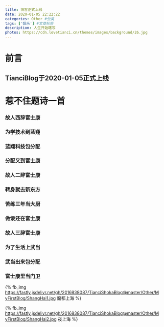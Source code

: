 ```yaml
---
title: 博客正式上线
date: 2020-01-05 22:22:22
categories: Other #分类
tags: ['娱乐'] #文章标签
description: 人生开始瞎写
photos: https://cdn.lovetianci.cn/themes/images/background/26.jpg
---
```

# 前言

## TianciBlog于2020-01-05正式上线
<!--more-->
# 惹不住题诗一首
### 故人西辞富士康
### 为学技术到蓝翔
### 蓝翔科技包分配
### 分配又到富士康
### 故人二辞富士康
### 转身就去新东方
### 苦练三年当大厨
### 做饭还在富士康
### 故人三辞富士康
### 为了生活上武当
### 武当出来包分配
### 富士康里当门卫

{% fb_img https://fastly.jsdelivr.net/gh/2016838087/TianciShokaBlog@master/Other/MyFirstBlog/ShangHai1.jpg 魔都上海 %}

{% fb_img https://fastly.jsdelivr.net/gh/2016838087/TianciShokaBlog@master/Other/MyFirstBlog/ShangHai2.jpg 夜上海 %}


<!-- ### 可添加哔哩哔哩视频地址
### 标题{% fb_img https://fastly.jsdelivr.net/gh/2016838087/Artitalk-emoji@master/daku.png 哭了 %}
{% bili 43443146 %} -->